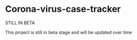 # Corona-virus-case-tracker
STILL IN BETA

This project is still in beta stage and will be updated over time
